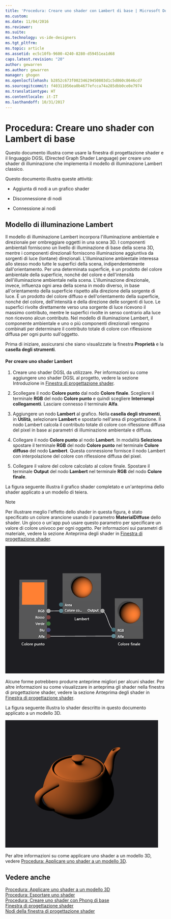 ```yaml
---
title: 'Procedura: Creare uno shader con Lambert di base | Microsoft Docs'
ms.custom: 
ms.date: 11/04/2016
ms.reviewer: 
ms.suite: 
ms.technology: vs-ide-designers
ms.tgt_pltfrm: 
ms.topic: article
ms.assetid: ec5c10fb-9600-4240-8280-d59451ea1d68
caps.latest.revision: "20"
author: gewarren
ms.author: gewarren
manager: ghogen
ms.openlocfilehash: b2852c673f00234629450803d1c5d860c8646cd7
ms.sourcegitcommit: f40311056ea0b4677efcca74a285dbb0ce0e7974
ms.translationtype: HT
ms.contentlocale: it-IT
ms.lasthandoff: 10/31/2017
---
```

# <a name="how-to-create-a-basic-lambert-shader"></a>Procedura: Creare uno shader con Lambert di base
Questo documento illustra come usare la finestra di progettazione shader e il linguaggio DGSL (Directed Graph Shader Language) per creare uno shader di illuminazione che implementa il modello di illuminazione Lambert classico.  
  
 Questo documento illustra queste attività:  
  
-   Aggiunta di nodi a un grafico shader  
  
-   Disconnessione di nodi  
  
-   Connessione ai nodi  
  
## <a name="the-lambert-lighting-model"></a>Modello di illuminazione Lambert  
 Il modello di illuminazione Lambert incorpora l'illuminazione ambientale e direzionale per ombreggiare oggetti in una scena 3D. I componenti ambientali forniscono un livello di illuminazione di base della scena 3D, mentre i componenti direzionali forniscono illuminazione aggiuntiva da sorgenti di luce (lontane) direzionali. L'illuminazione ambientale interessa allo stesso modo tutte le superfici della scena, indipendentemente dall'orientamento. Per una determinata superficie, è un prodotto del colore ambientale della superficie, nonché del colore e dell'intensità dell'illuminazione ambientale nella scena. L'illuminazione direzionale, invece, influenza ogni area della scena in modo diverso, in base all'orientamento della superficie rispetto alla direzione della sorgente di luce. È un prodotto del colore diffuso e dell'orientamento della superficie, nonché del colore, dell'intensità e della direzione delle sorgenti di luce. Le superfici rivolte direttamente verso una sorgente di luce ricevono il massimo contributo, mentre le superfici rivolte in senso contrario alla luce non ricevono alcun contributo. Nel modello di illuminazione Lambert, il componente ambientale e uno o più componenti direzionali vengono combinati per determinare il contributo totale di colore con riflessione diffusa per ogni punto sull'oggetto.  
  
 Prima di iniziare, assicurarsi che siano visualizzate la finestra **Proprietà** e la **casella degli strumenti**.  
  
#### <a name="to-create-a-lambert-shader"></a>Per creare uno shader Lambert  
  
1.  Creare uno shader DGSL da utilizzare. Per informazioni su come aggiungere uno shader DGSL al progetto, vedere la sezione Introduzione in [Finestra di progettazione shader](../designers/shader-designer.md).  
  
2.  Scollegare il nodo **Colore punto** dal nodo **Colore finale**. Scegliere il terminale **RGB** del nodo **Colore punto** e quindi scegliere **Interrompi collegamenti**. Lasciare connesso il terminale **Alfa**.  
  
3.  Aggiungere un nodo **Lambert** al grafico. Nella **casella degli strumenti**, in **Utilità**, selezionare **Lambert** e spostarlo nell'area di progettazione. Il nodo Lambert calcola il contributo totale di colore con riflessione diffusa del pixel in base ai parametri di illuminazione ambientale e diffusa.  
  
4.  Collegare il nodo **Colore punto** al nodo **Lambert**. In modalità **Seleziona** spostare il terminale **RGB** del nodo **Colore punto** nel terminale **Colore diffuso** del nodo **Lambert**. Questa connessione fornisce il nodo Lambert con interpolazione del colore con riflessione diffusa del pixel.  
  
5.  Collegare il valore del colore calcolato al colore finale. Spostare il terminale **Output** del nodo **Lambert** nel terminale **RGB** del nodo **Colore finale**.  
  
 La figura seguente illustra il grafico shader completato e un'anteprima dello shader applicato a un modello di teiera.  
  
> [!NOTE]
>  Per illustrare meglio l'effetto dello shader in questa figura, è stato specificato un colore arancione usando il parametro **MaterialDiffuse** dello shader. Un gioco o un'app può usare questo parametro per specificare un valore di colore univoco per ogni oggetto. Per informazioni sui parametri di materiale, vedere la sezione Anteprima degli shader in [Finestra di progettazione shader](../designers/shader-designer.md).  
  
 ![Grafico shader e anteprima dell'effetto.](../designers/media/digit-lambert-effect-graph.png "Digit-Lambert-Effect-Graph")  
  
 Alcune forme potrebbero produrre anteprime migliori per alcuni shader. Per altre informazioni su come visualizzare in anteprima gli shader nella finestra di progettazione shader, vedere la sezione Anteprima degli shader in [Finestra di progettazione shader](../designers/shader-designer.md).  
  
 La figura seguente illustra lo shader descritto in questo documento applicato a un modello 3D.  
  
 ![Illuminazione Lambert applicata a un modello.](../designers/media/digit-lambert-effect-result.png "Digit-Lambert-Effect-Result")  
  
 Per altre informazioni su come applicare uno shader a un modello 3D, vedere [Procedura: Applicare uno shader a un modello 3D](../designers/how-to-apply-a-shader-to-a-3-d-model.md).  
  
## <a name="see-also"></a>Vedere anche  
 [Procedura: Applicare uno shader a un modello 3D](../designers/how-to-apply-a-shader-to-a-3-d-model.md)   
 [Procedura: Esportare uno shader](../designers/how-to-export-a-shader.md)   
 [Procedura: Creare uno shader con Phong di base](../designers/how-to-create-a-basic-phong-shader.md)   
 [Finestra di progettazione shader](../designers/shader-designer.md)   
 [Nodi della finestra di progettazione shader](../designers/shader-designer-nodes.md)